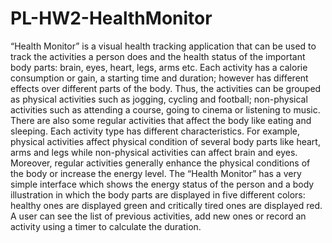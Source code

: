 # PL-HW2-HealthMonitor
“Health Monitor” is a visual health tracking application that can be used to track the activities a person does and the health status of the important body parts: brain, eyes, heart, legs, arms etc. Each activity has a calorie consumption or gain, a starting time and duration; however has different effects over different parts of the body. Thus, the activities can be grouped as physical activities such as jogging, cycling and football; non-physical activities such as attending a course, going to cinema or listening to music. There are also some regular activities that affect the body like eating and sleeping. Each activity type has different characteristics. For example, physical activities affect physical condition of several body parts like heart, arms and legs while non-physical activities can affect brain and eyes. Moreover, regular activities generally enhance the physical conditions of the body or increase the energy level. The “Health Monitor” has a very simple interface which shows the energy status of the person and a body illustration in which the body parts are displayed in five different colors: healthy ones are displayed green and critically tired ones are displayed red. A user can see the list of previous activities, add new ones or record an activity using a timer to calculate the duration.
